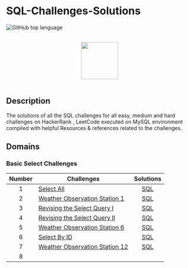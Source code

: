 # SQL-Challenges-Solutions

![GitHub top language](https://img.shields.io/github/languages/top/Thomas-George-T/HackerRank-SQL-Challenges-Solutions?style=flat)


<p align="center">  
	<br>
	<a href="https://www.hackerrank.com/profile/sangdyjjang">
        <img height=100 src="https://hrcdn.net/community-frontend/assets/brand/logo-new-white-green-a5cb16e0ae.svg"> 
    </a>
    <br>
    <br>
</p>

## Description
The solutions of all the SQL challenges for all easy, medium and hard challenges on HackerRank , LeetCode executed on MySQL environment compiled with helpful Resources & references related to the challenges.


## Domains

### Basic Select Challenges

| Number | Challenges                                                                                                     |                          Solutions                           |
| :----: | -------------------------------------------------------------------------------------------------------------- | :----------------------------------------------------------: |
|   1    | [Select All](https://www.hackerrank.com/challenges/select-all-sql/problem)                                     |             [SQL](Basic%20Select/Select-All.md)              |
|   2    | [Weather Observation Station 1](https://www.hackerrank.com/challenges/weather-observation-station-1/problem)   | [SQL](Basic%20Select/Weather%20Observation%20Station%201.md) |
|   3    | [Revising the Select Query I](https://www.hackerrank.com/challenges/revising-the-select-query/problem)         |        [SQL](Revising%20The%20Select%20Query%20I.md)         |
|   4    | [Revising the Select Query II](https://www.hackerrank.com/challenges/revising-the-select-query-2/problem)      |        [SQL](Revising%20The%20Select%20Query%20II.md)        |
|   5    | [Weather Observation Station 6](https://www.hackerrank.com/challenges/weather-observation-station-6/problem)   |        [SQL](Weather%20Observation%20Station%206.md)         |
|   6    | [Select By ID](https://www.hackerrank.com/challenges/select-by-id/problem)                                     |                  [SQL](Select%20By%20ID.md)                  |
|   7    | [Weather Observation Station 12](https://www.hackerrank.com/challenges/weather-observation-station-12/problem) |        [SQL](Weather%20Observation%20Station%2012.md)        |
|   8    |                                                                                                                |                                                              |



